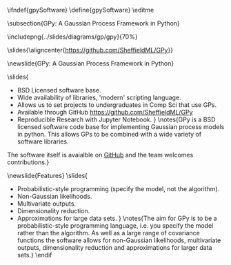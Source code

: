 \ifndef{gpySoftware}
\define{gpySoftware}
\editme

\subsection{GPy: A Gaussian Process Framework in Python}

\includepng{../slides/diagrams/gp/gpy}{70%}

\slides{\aligncenter{<https://github.com/SheffieldML/GPy>}}

\newslide{GPy: A Gaussian Process Framework in Python}

\slides{
* BSD Licensed software base.
* Wide availability of libraries, 'modern' scripting language.
* Allows us to set projects to undergraduates in Comp Sci that use GPs.
* Available through GitHub
  <https://github.com/SheffieldML/GPy>
* Reproducible Research with Jupyter Notebook.
}
\notes{GPy is a BSD licensed software code base for implementing Gaussian process models in python. This allows GPs to be combined with a wide variety of software libraries. 

The software itself is avaialble on [GitHub](https://github.com/SheffieldML/GPy) and the team welcomes contributions.}

\newslide{Features}
\slides{
* Probabilistic-style programming (specify the model, not the algorithm).
* Non-Gaussian likelihoods.
* Multivariate outputs.
* Dimensionality reduction.
* Approximations for large data sets.
}
\notes{The aim for GPy is to be a probabilistic-style programming language, i.e. you specify the model rather than the algorithm. As well as a large range of covariance functions the software allows for non-Gaussian likelihoods, multivariate outputs, dimensionality reduction and approximations for larger data sets.}
\endif
